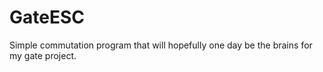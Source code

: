 # GateESC
Simple commutation program that will hopefully one day be the brains for my gate project.
